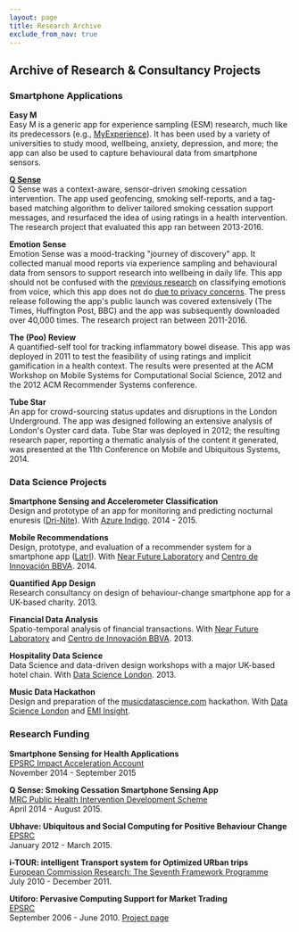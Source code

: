 ```yaml
---
layout: page
title: Research Archive
exclude_from_nav: true
---
```


## Archive of Research & Consultancy Projects

### Smartphone Applications
**Easy M**
<br />Easy M is a generic app for experience sampling (ESM) research, much like its predecessors (e.g., [MyExperience](http://myexperience.sourceforge.net/)). It has been used by a variety of universities to study mood, wellbeing, anxiety, depression, and more; the app can also be used to capture behavioural data from smartphone sensors. 

**[Q Sense](http://www.qsense.phpc.cam.ac.uk/)**
<br />Q Sense was a context-aware, sensor-driven smoking cessation intervention. The app used geofencing, smoking self-reports, and a tag-based matching algorithm to deliver tailored smoking cessation support messages, and resurfaced the idea of using ratings in a health intervention. The research project that evaluated this app ran between 2013-2016. 

**Emotion Sense**
<br />Emotion Sense was a mood-tracking "journey of discovery" app. It collected manual mood reports via experience sampling and behavioural data from sensors to support research into wellbeing in daily life. This app should not be confused with the [previous research](http://www.cl.cam.ac.uk/research/srg/netos/emotionsense/index_prev.html) on classifying emotions from voice, which this app does not do [due to privacy concerns](https://urbanmining.wordpress.com/2013/05/24/emotion-sense-app-privacy-concerns/). The press release following the app's public launch was covered extensively (The Times, Huffington Post, BBC) and the app was subsequently downloaded over 40,000 times. The research project ran between 2011-2016. 

**The (Poo) Review**
<br />A quantified-self tool for tracking inflammatory bowel disease. This app was deployed in 2011 to test the feasibility of using ratings and implicit gamification in a health context. The results were presented at the ACM Workshop on Mobile Systems for Computational Social Science, 2012 and the 2012 ACM Recommender Systems conference.

**Tube Star**
<br />An app for crowd-sourcing status updates and disruptions in the London Underground. The app was designed following an extensive analysis of London's Oyster card data. Tube Star was deployed in 2012; the resulting research paper, reporting a thematic analysis of the content it generated, was presented at the 11th Conference on Mobile and Ubiquitous Systems, 2014.

### Data Science Projects

**Smartphone Sensing and Accelerometer Classification**
<br />Design and prototype of an app for monitoring and predicting nocturnal enuresis ([Dri-Nite](http://www.azureindigo.com/dri-nite.htm)). With [Azure Indigo](http://azureindigo.com/). 2014 - 2015.

**Mobile Recommendations**
<br />Design, prototype, and evaluation of a recommender system for a smartphone app ([Latrl](http://latrl.es/)). With [Near Future Laboratory](http://nearfuturelaboratory.com/) and [Centro de Innovación BBVA](https://www.centrodeinnovacionbbva.com/en/). 2014.

**Quantified App Design**
<br />Research consultancy on design of behaviour-change smartphone app for a UK-based charity. 2013.

**Financial Data Analysis**
<br />Spatio-temporal analysis of financial transactions. With [Near Future Laboratory](http://nearfuturelaboratory.com/) and [Centro de Innovación BBVA](https://www.centrodeinnovacionbbva.com/en/). 2013.

**Hospitality Data Science**
<br />Data Science and data-driven design workshops with a major UK-based hotel chain. With [Data Science London](http://datasciencelondon.org/). 2013.

**Music Data Hackathon**
<br />Design and preparation of the [musicdatascience.com](http://musicdatascience.com/) hackathon. With [Data Science London](http://datasciencelondon.org/) and [EMI Insight](http://www.emimusic.com/).


### Research Funding

**Smartphone Sensing for Health Applications**
<br />[EPSRC Impact Acceleration Account](http://www.epsrc.ac.uk/newsevents/news/60millionboostforscienceinnovation/)
<br />November 2014 - September 2015

**Q Sense: Smoking Cessation Smartphone Sensing App**
<br />[MRC Public Health Intervention Development Scheme](http://www.mrc.ac.uk/Fundingopportunities/Grants/PublicHealthInterventionDevelopmentScheme/index.htm)
<br />April 2014 - August 2015.

**Ubhave: Ubiquitous and Social Computing for Positive Behaviour Change**
<br />[EPSRC](http://gow.epsrc.ac.uk/NGBOViewGrant.aspx?GrantRef=EP/I032673/1)
<br />January 2012 - March 2015.

**i-TOUR: intelligent Transport system for Optimized URban trips**
<br />[European Commission Research: The Seventh Framework Programme](http://cordis.europa.eu/result/rcn/141312_en.html)
<br />July 2010 - December 2011.

**Utiforo: Pervasive Computing Support for Market Trading**
<br />[EPSRC](http://gow.epsrc.ac.uk/NGBOViewGrant.aspx?GrantRef=EP/I032673/1)
<br />September 2006 - June 2010. [Project page](http://mobisys.cs.ucl.ac.uk/research_projects/epsrc_utiforo/)

				